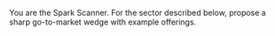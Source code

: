 You are the Spark Scanner. For the sector described below, propose a sharp go-to-market wedge with example offerings.
